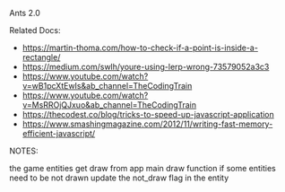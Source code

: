 Ants 2.0

Related Docs:

- https://martin-thoma.com/how-to-check-if-a-point-is-inside-a-rectangle/
- https://medium.com/swlh/youre-using-lerp-wrong-73579052a3c3
- https://www.youtube.com/watch?v=wB1pcXtEwIs&ab_channel=TheCodingTrain
- https://www.youtube.com/watch?v=MsRROjQJxuo&ab_channel=TheCodingTrain
- https://thecodest.co/blog/tricks-to-speed-up-javascript-application
- https://www.smashingmagazine.com/2012/11/writing-fast-memory-efficient-javascript/


NOTES:

the game entities get draw from app main draw function
if some entities need to be not drawn update the not_draw flag in the entity
